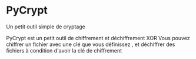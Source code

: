 # PyCrypt
Un petit outil simple de cryptage 

PyCrypt est un petit outil de chiffrement et déchiffrement  XOR 
Vous pouvez chiffrer un fichier avec une clé que vous définissez , et déchiffrer des fichiers à condition d'avoir la clé de chiffrement
